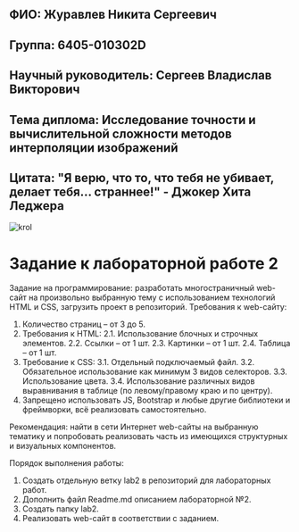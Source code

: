 ## ФИО: Журавлев Никита Сергеевич
## Группа: 6405-010302D
## Научный руководитель: Сергеев Владислав Викторович
## Тема диплома: Исследование точности и вычислительной сложности методов интерполяции изображений
## Цитата: "Я верю, что то, что тебя не убивает, делает тебя… страннее!" - Джокер Хита Леджера

![krol](https://github.com/user-attachments/assets/753bc244-646d-4e7c-86f2-20c8e3e78709)

# Задание к лабораторной работе 2

Задание на программирование: разработать многостраничный web-сайт на произвольно выбранную тему с использованием технологий HTML и CSS, загрузить проект в репозиторий.
Требования к web-сайту:
1.	Количество страниц – от 3 до 5.
2.	Требования к HTML:
2.1.	Использование блочных и строчных элементов.
2.2.	Ссылки – от 1 шт.
2.3.	Картинки – от 1 шт.
2.4.	Таблица – от 1 шт.
3.	Требование к CSS:
3.1.	Отдельный подключаемый файл.
3.2.	Обязательное использование как минимум 3 видов селекторов.
3.3.	Использование цвета.
3.4.	Использование различных видов выравнивания в таблице (по левому/правому краю и по центру).
4.	Запрещено использовать JS, Bootstrap и любые другие библиотеки и фреймворки, всё реализовать самостоятельно.

Рекомендация: найти в сети Интернет web-сайты на выбранную тематику и попробовать реализовать часть из имеющихся структурных и визуальных компонентов.

Порядок выполнения работы:
1.	Создать отдельную ветку lab2 в репозиторий для лабораторных работ.
2.	Дополнить файл Readme.md описанием лабораторной №2.
3.	Создать папку lab2.
4.	Реализовать web-сайт в соответствии с заданием.


